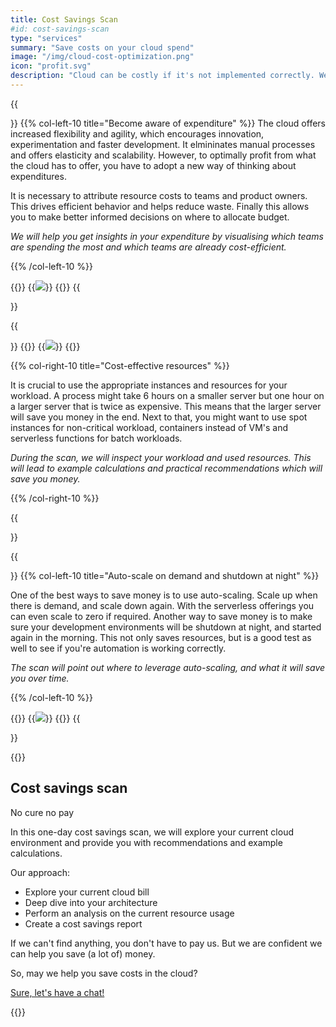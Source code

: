 ```yaml
---
title: Cost Savings Scan
#id: cost-savings-scan
type: "services"
summary: "Save costs on your cloud spend"
image: "/img/cloud-cost-optimization.png"
icon: "profit.svg"
description: "Cloud can be costly if it's not implemented correctly. We can give you insights and discover possibilities for cost saving." 
---
```


{{<section>}}
{{% col-left-10 title="Become aware of expenditure" %}}
The cloud offers increased flexibility and agility, which encourages innovation, experimentation and faster development. It elmininates manual processes and offers elasticity and scalability. However, to optimally profit from what the cloud has to offer, you have to adopt a new way of thinking about expenditures.

It is necessary to attribute resource costs to teams and product owners. This drives efficient behavior and helps reduce waste. Finally this allows you to make better informed decisions on where to allocate budget.

*We will help you get insights in your expenditure by visualising which teams are spending the most and which teams are already cost-efficient.*

{{% /col-left-10 %}}

{{<col-right-2>}}
{{<img class="img-fluid" src="/img/icons/costsavings.svg">}}
{{</col-right-2>}}
{{</section>}}


{{<section>}}
{{<col-left-2>}}
{{<img class="img-fluid" src="/img/icons/consultant.svg">}}
{{</col-left-2>}}

{{% col-right-10 title="Cost-effective resources" %}}

It is crucial to use the appropriate instances and resources for your workload. A process might take 6 hours on a smaller server but one hour on a larger server that is twice as expensive. This means that the larger server will save you money in the end. Next to that, you might want to use spot instances for non-critical workload, containers instead of VM's and serverless functions for batch workloads.

*During the scan, we will inspect your workload and used resources. This will lead to example calculations and practical recommendations which will save you money.*

{{% /col-right-10 %}}

{{</section>}}

{{<section>}}
{{% col-left-10 title="Auto-scale on demand and shutdown at night" %}}

One of the best ways to save money is to use auto-scaling. Scale up when there is demand, and scale down again. With the serverless offerings you can even scale to zero if required. Another way to save money is to make sure your development environments will be shutdown at night, and started again in the morning. This not only saves resources, but is a good test as well to see if you're automation is working correctly.

*The scan will point out where to leverage auto-scaling, and what it will save you over time.*

{{% /col-left-10 %}}

{{<col-right-2>}}
{{<img class="img-fluid" src="/img/icons/consultant.svg">}}
{{</col-right-2>}}
{{</section>}}

{{<raw>}}

<section class="mt-lg-5 bg-diagonal">
  <div class="container text-center text-lg-start mt-5">
    <div class="row align-items-center text-center">
      <div class="col-lg-8 mx-auto">
        <h2>Cost savings scan</h2>
        <p class="lead divider-subtitle mt-2 text-muted">No cure no pay</p>
      </div>
    </div>
    <div class="row">
      <div class="col-lg-10 mx-auto">
        <div class="lead divider-subtitle mt-2">
        <p>
        In this one-day cost savings scan, we will explore your current cloud environment and provide you with recommendations and example calculations. </p>
        <p>Our approach:</p>
        <ul>
        <li>Explore your current cloud bill</li>
        <li>Deep dive into your architecture</li>
        <li>Perform an analysis on the current resource usage</li>
        <li>Create a cost savings report</li>
        </ul>
        </p>
        <p>If we can't find anything, you don't have to pay us. But we are confident we can help you save (a lot of) money.</p>
    </div>
    <div class="row mt-5">
      <div class="col-lg-12 text-center">
        <p class="lead divider-subtitle mt-2">So, may we help you save costs in the cloud?</p>
      </div>
      <div class="mx-auto text-center">
        <a class="btn btn-warning mt-lg-2" id="book" href="">Sure, let's have a chat!</a>
        <script type="text/javascript" src="https://x.ai/embed/xdotai-embed.js" id="xdotaiEmbed" data-page="/bastichelaar/cost-savings-scan" data-height data-width data-element="#book" async></script>
        </a>
      </div>
    </div>
  </div>
  </div>
</section>

{{</raw>}}